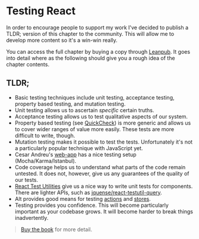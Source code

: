 # Testing React

In order to encourage people to support my work I've decided to publish a TLDR; version of this chapter to the community. This will allow me to develop more content so it's a win-win really.

You can access the full chapter by buying a copy through [Leanpub](https://leanpub.com/survivejs_webpack_react). It goes into detail where as the following should give you a rough idea of the chapter contents.

## TLDR;

* Basic testing techniques include unit testing, acceptance testing, property based testing, and mutation testing.
* Unit testing allows us to ascertain *specific* certain truths.
* Acceptance testing allows us to test qualitative aspects of our system.
* Property based testing (see [QuickCheck](https://hackage.haskell.org/package/QuickCheck)) is more generic and allows us to cover wider ranges of value more easily. These tests are more difficult to write, though.
* Mutation testing makes it possible to test the tests. Unfortunately it's not a particularly popular technique with JavaScript yet.
* Cesar Andreu's [web-app](https://github.com/cesarandreu/web-app) has a nice testing setup (Mocha/Karma/Istanbul).
* Code coverage helps us to understand what parts of the code remain untested. It does not, however, give us any guarantees of the quality of our tests.
* [React Test Utilities](https://facebook.github.io/react/docs/test-utils.html) give us a nice way to write unit tests for components. There are lighter APIs, such as [jquense/react-testutil-query](https://github.com/jquense/react-testutil-query).
* Alt provides good means for testing [actions](http://alt.js.org/docs/testing/actions/) and [stores](http://alt.js.org/docs/testing/stores/).
* Testing provides you confidence. This will become particularly important as your codebase grows. It will become harder to break things inadvertently.

> [Buy the book](https://leanpub.com/survivejs_webpack_react) for more detail.
